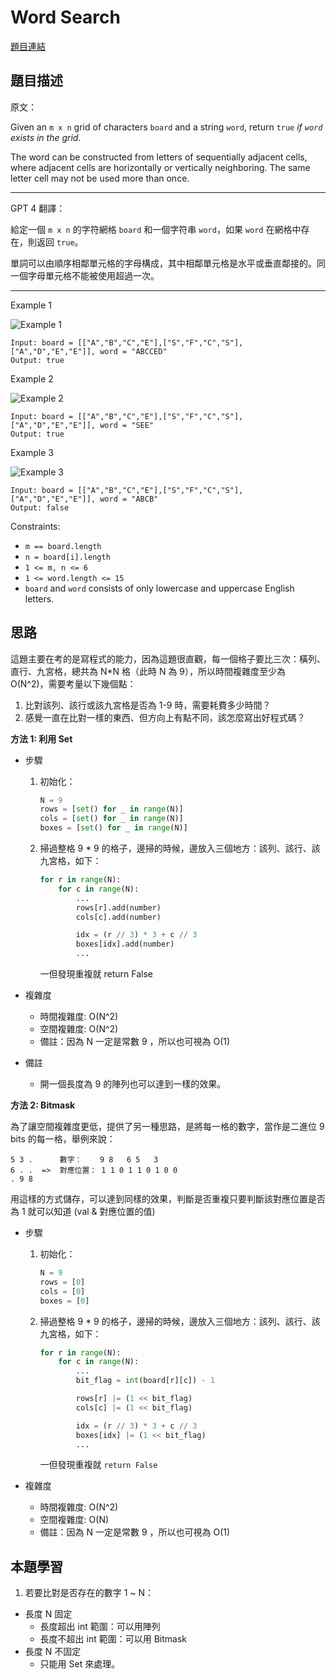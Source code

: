 # Word Search

[題目連結](https://leetcode.com/problems/word-search/description/)

## 題目描述
原文：

Given an `m x n` grid of characters `board` and a string `word`, return `true` *if `word` exists in the grid*.

The word can be constructed from letters of sequentially adjacent cells, where adjacent cells are horizontally or vertically neighboring. The same letter cell may not be used more than once.


----

GPT 4 翻譯：

給定一個 `m x n` 的字符網格 `board` 和一個字符串 `word`，如果 `word` 在網格中存在，則返回 `true`。

單詞可以由順序相鄰單元格的字母構成，其中相鄰單元格是水平或垂直鄰接的。同一個字母單元格不能被使用超過一次。

----

Example 1

![Example 1](example1.png)

```
Input: board = [["A","B","C","E"],["S","F","C","S"],["A","D","E","E"]], word = "ABCCED"
Output: true
```

Example 2

![Example 2](example2.png)

```
Input: board = [["A","B","C","E"],["S","F","C","S"],["A","D","E","E"]], word = "SEE"
Output: true
```

Example 3

![Example 3](example3.png)

```
Input: board = [["A","B","C","E"],["S","F","C","S"],["A","D","E","E"]], word = "ABCB"
Output: false
```

Constraints:

* `m == board.length`
* `n = board[i].length`
* `1 <= m, n <= 6`
* `1 <= word.length <= 15`
* `board` and `word` consists of only lowercase and uppercase English letters.


## 思路

這題主要在考的是寫程式的能力，因為這題很直觀，每一個格子要比三次：橫列、直行、九宮格，總共為 N*N 格（此時 N 為 9），所以時間複雜度至少為 O(N^2)，需要考量以下幾個點：
1. 比對該列、該行或該九宮格是否為 1-9 時，需要耗費多少時間？
2. 感覺一直在比對一樣的東西、但方向上有點不同，該怎麼寫出好程式碼？


**方法 1: 利用 Set**

* 步驟
    1. 初始化：
        ```python
        N = 9
        rows = [set() for _ in range(N)]
        cols = [set() for _ in range(N)]
        boxes = [set() for _ in range(N)]
        ```

    2. 掃過整格 9 * 9 的格子，邊掃的時候，邊放入三個地方：該列、該行、該九宮格，如下：
        ```python
        for r in range(N):
            for c in range(N):
                ...
                rows[r].add(number)
                cols[c].add(number)

                idx = (r // 3) * 3 + c // 3
                boxes[idx].add(number)
                ...
        ```
        一但發現重複就 return False

* 複雜度
    * 時間複雜度: O(N^2)   
    * 空間複雜度: O(N^2)
    * 備註：因為 N 一定是常數 9 ，所以也可視為 O(1)

* 備註
    * 開一個長度為 9 的陣列也可以達到一樣的效果。

**方法 2: Bitmask**

為了讓空間複雜度更低，提供了另一種思路，是將每一格的數字，當作是二進位 9 bits 的每一格，舉例來說：
```
5 3 .      數字：    9 8   6 5   3 
6 . .  =>  對應位置： 1 1 0 1 1 0 1 0 0
. 9 8
```
用這樣的方式儲存，可以達到同樣的效果，判斷是否重複只要判斷該對應位置是否為 1 就可以知道 (val & 對應位置的值)

* 步驟
    1. 初始化：
        ```python
        N = 9
        rows = [0]
        cols = [0]
        boxes = [0]
        ```
    2. 掃過整格 9 * 9 的格子，邊掃的時候，邊放入三個地方：該列、該行、該九宮格，如下：
        ```python
        for r in range(N):
            for c in range(N):
                ...
                bit_flag = int(board[r][c]) - 1

                rows[r] |= (1 << bit_flag)
                cols[c] |= (1 << bit_flag)

                idx = (r // 3) * 3 + c // 3
                boxes[idx] |= (1 << bit_flag)
                ...
        ```
        一但發現重複就 `return False`

* 複雜度
    * 時間複雜度: O(N^2)
    * 空間複雜度: O(N)
    * 備註：因為 N 一定是常數 9 ，所以也可視為 O(1)


## 本題學習

1. 若要比對是否存在的數字 1 ~ N：
* 長度 N 固定
    * 長度超出 int 範圍：可以用陣列
    * 長度不超出 int 範圍：可以用 Bitmask
* 長度 N 不固定
    * 只能用 Set 來處理。